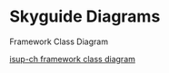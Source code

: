 # Skyguide Diagrams

Framework Class Diagram

[isup-ch framework class diagram](https://raw.githubusercontent.com/YannCaron/SkyguideDiagrams/master/isup-ch-framework.png)
